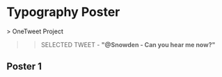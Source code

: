 <h1>Typography Poster</h1>
> OneTweet Project

>> SELECTED TWEET - <strong>"@Snowden - Can you hear me now?"

<h2>Poster 1</h2>

